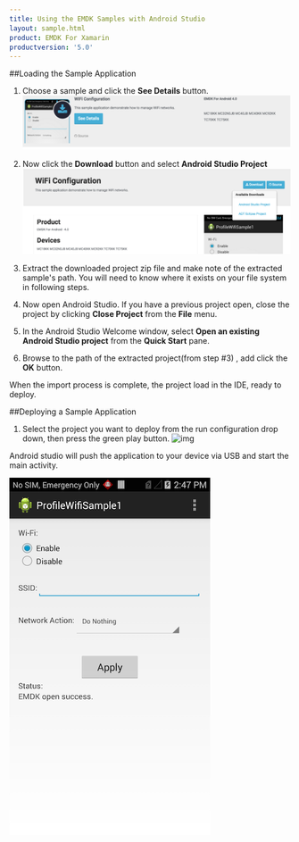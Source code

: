 ```yaml
---
title: Using the EMDK Samples with Android Studio
layout: sample.html
product: EMDK For Xamarin
productversion: '5.0'
---
```


##Loading the Sample Application

1. Choose a sample and click the **See Details** button.
    ![img](select_a_sample.png)
2. Now click the **Download** button and select **Android Studio Project**
    ![img](download_a_sample.png)
3. Extract the downloaded project zip file and make note of the extracted sample's path. You will need to know where it exists on your file system in following steps.

4. Now open Android Studio.  If you have a previous project open, close the project by clicking **Close Project** from the **File** menu.

5. In the Android Studio Welcome window, select **Open an existing Android Studio project** from the **Quick Start** pane.

6. Browse to the path of the extracted project(from step #3) , add click the **OK** button.

When the import process is complete, the project load in the IDE, ready to deploy.
  

##Deploying a Sample Application

1. Select the project you want to deploy from the run configuration drop down, then press the green play button.
![img](/img/sample/as_import_samples_11.png)

 
 Android studio will push the application to your device via USB and start the main activity.

 ![img](profileWifiSample1.png)



















